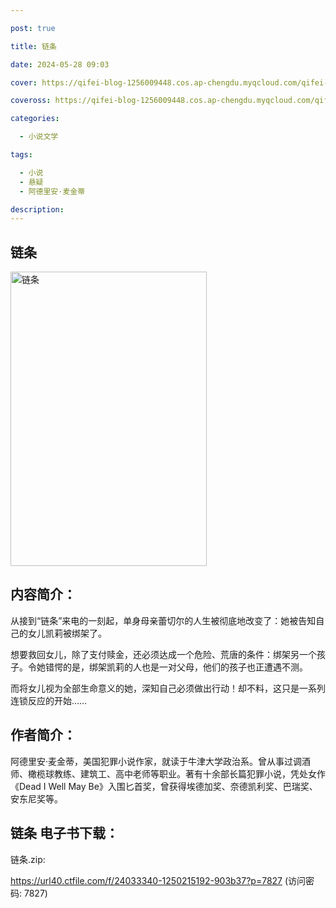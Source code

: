 ```yaml
---

post: true

title: 链条

date: 2024-05-28 09:03

cover: https://qifei-blog-1256009448.cos.ap-chengdu.myqcloud.com/qifei-blog/660a0fe69f345e8d03c07be8.jpg

coveross: https://qifei-blog-1256009448.cos.ap-chengdu.myqcloud.com/qifei-blog/660a0fe69f345e8d03c07be8.jpg

categories:

  - 小说文学

tags:

  - 小说
  - 悬疑
  - 阿德里安·麦金蒂

description:
---
```


## 链条
<img alt="链条 " class="aligncenter loading" data-was-processed="true" decoding="async" fetchpriority="high" height="471" src="https://qifei-blog-1256009448.cos.ap-chengdu.myqcloud.com/qifei-blog/660a0fe69f345e8d03c07be8.jpg " style="cursor: zoom-in;" width="314"/>

## 内容简介：

从接到“链条”来电的一刻起，单身母亲蕾切尔的人生被彻底地改变了：她被告知自己的女儿凯莉被绑架了。

想要救回女儿，除了支付赎金，还必须达成一个危险、荒唐的条件：绑架另一个孩子。令她错愕的是，绑架凯莉的人也是一对父母，他们的孩子也正遭遇不测。

而将女儿视为全部生命意义的她，深知自己必须做出行动！却不料，这只是一系列连锁反应的开始……

## 作者简介：

阿德里安·麦金蒂，美国犯罪小说作家，就读于牛津大学政治系。曾从事过调酒师、橄榄球教练、建筑工、高中老师等职业。著有十余部长篇犯罪小说，凭处女作《Dead I Well May Be》入围匕首奖，曾获得埃德加奖、奈德凯利奖、巴瑞奖、安东尼奖等。

## 链条 电子书下载：



链条.zip: 

https://url40.ctfile.com/f/24033340-1250215192-903b37?p=7827 (访问密码: 7827)
